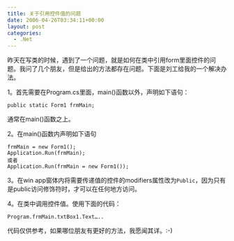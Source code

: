 ```yaml
---
title: 关于引用控件值的问题
date: 2006-04-26T03:34:11+00:00
layout: post
categories:
  - .Net
---
```


昨天在写类的时候，遇到了一个问题，就是如何在类中引用form里面控件的问题。我问了几个朋友，但是给出的方法都存在问题。下面是刘工给我的一个解决办法。

1。首先需要在Program.cs里面，main()函数以外，声明如下语句：

```
public static Form1 frmMain;
```

通常在main()函数之上。

2。在main()函数内声明如下语句
```
frmMain = new Form1();
Application.Run(frmMain);
或者
Application.Run(frmMain = new Form1());
```

3。在win app窗体内将需要传递值的控件的modifiers属性改为`Public`，因为只有是public访问修饰符时，才可以在任何地方访问。

4。在类中调用控件值。使用下面的代码：

```
Program.frmMain.txtBox1.Text…..
```

代码仅供参考，如果哪位朋友有更好的方法，我愿闻其详。:-)
